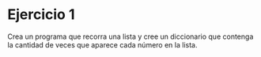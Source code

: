 # Ejercicio 1

Crea un programa que recorra una lista y cree un diccionario que contenga la cantidad de veces que aparece cada número en la lista.